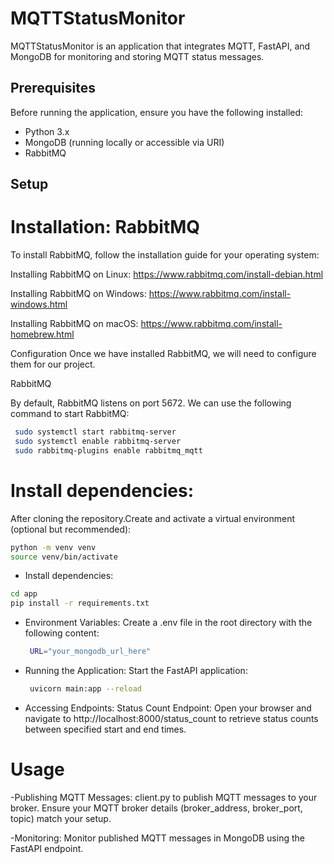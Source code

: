 # MQTTStatusMonitor

MQTTStatusMonitor is an application that integrates MQTT, FastAPI, and MongoDB for monitoring and storing MQTT status messages.

## Prerequisites

Before running the application, ensure you have the following installed:

- Python 3.x
- MongoDB (running locally or accessible via URI)
- RabbitMQ

## Setup

# Installation: RabbitMQ
To install RabbitMQ, follow the installation guide for your operating system:

Installing RabbitMQ on Linux: https://www.rabbitmq.com/install-debian.html

Installing RabbitMQ on Windows: https://www.rabbitmq.com/install-windows.html

Installing RabbitMQ on macOS: https://www.rabbitmq.com/install-homebrew.html



Configuration
Once we have  installed RabbitMQ, we will need to configure them for our project.


RabbitMQ

By default, RabbitMQ listens on port 5672. We can use the following command to start RabbitMQ:
``` bash
 sudo systemctl start rabbitmq-server
 sudo systemctl enable rabbitmq-server
 sudo rabbitmq-plugins enable rabbitmq_mqtt
```
# Install dependencies:
After cloning the repository.Create and activate a virtual environment (optional but recommended):
``` bash
python -m venv venv
source venv/bin/activate
```
 - Install dependencies:
 ``` bash
cd app
pip install -r requirements.txt
 ```
 - Environment Variables:
   Create a .env file in the root directory with the following content:
   ``` bash
    URL="your_mongodb_url_here"
    ```

 - Running the Application:
    Start the FastAPI application:
   ``` bash
    uvicorn main:app --reload
    ```  
 - Accessing Endpoints:
  Status Count Endpoint: Open your browser and navigate to http://localhost:8000/status_count to retrieve status counts between specified start and end times.

# Usage
 -Publishing MQTT Messages: client.py to publish MQTT messages to your broker. Ensure your MQTT broker details (broker_address, broker_port, topic) match your setup.
 
 -Monitoring: Monitor published MQTT messages in MongoDB using the FastAPI endpoint.


